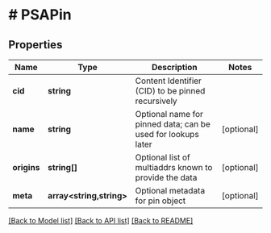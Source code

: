 # # PSAPin

## Properties

Name | Type | Description | Notes
------------ | ------------- | ------------- | -------------
**cid** | **string** | Content Identifier (CID) to be pinned recursively |
**name** | **string** | Optional name for pinned data; can be used for lookups later | [optional]
**origins** | **string[]** | Optional list of multiaddrs known to provide the data | [optional]
**meta** | **array<string,string>** | Optional metadata for pin object | [optional]

[[Back to Model list]](../../README.md#models) [[Back to API list]](../../README.md#endpoints) [[Back to README]](../../README.md)
